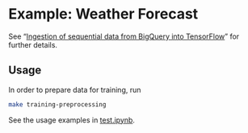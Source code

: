 # Example: Weather Forecast

See “[Ingestion of sequential data from BigQuery into TensorFlow][article]” for
further details.

## Usage

In order to prepare data for training, run

```sh
make training-preprocessing
```

See the usage examples in [test.ipynb](/test.ipynb).

[article]: https://blog.ivanukhov.com/2019/11/08/sequential-data.html
